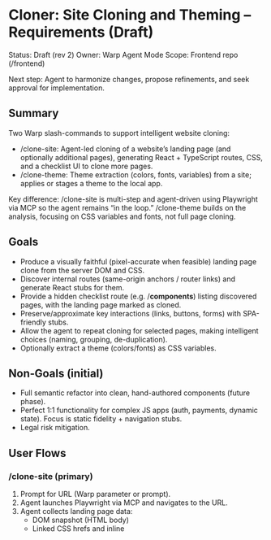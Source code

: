 # Cloner: Site Cloning and Theming – Requirements (Draft)

Status: Draft (rev 2)
Owner: Warp Agent Mode
Scope: Frontend repo (/frontend)

Next step: Agent to harmonize changes, propose refinements, and seek approval for implementation.

## Summary

Two Warp slash-commands to support intelligent website cloning:
- /clone-site: Agent-led cloning of a website’s landing page (and optionally additional pages), generating React + TypeScript routes, CSS, and a checklist UI to clone more pages.
- /clone-theme: Theme extraction (colors, fonts, variables) from a site; applies or stages a theme to the local app.

Key difference: /clone-site is multi-step and agent-driven using Playwright via MCP so the agent remains “in the loop.” /clone-theme builds on the analysis, focusing on CSS variables and fonts, not full page cloning.

## Goals

- Produce a visually faithful (pixel-accurate when feasible) landing page clone from the server DOM and CSS.
- Discover internal routes (same-origin anchors / router links) and generate React stubs for them.
- Provide a hidden checklist route (e.g. /__components__) listing discovered pages, with the landing page marked as cloned.
- Preserve/approximate key interactions (links, buttons, forms) with SPA-friendly stubs.
- Allow the agent to repeat cloning for selected pages, making intelligent choices (naming, grouping, de-duplication).
- Optionally extract a theme (colors/fonts) as CSS variables.

## Non‑Goals (initial)

- Full semantic refactor into clean, hand-authored components (future phase).
- Perfect 1:1 functionality for complex JS apps (auth, payments, dynamic state). Focus is static fidelity + navigation stubs.
- Legal risk mitigation.

## User Flows

### /clone-site (primary)
1) Prompt for URL (Warp parameter or prompt).
2) Agent launches Playwright via MCP and navigates to the URL.
3) Agent collects landing page data:
   - DOM snapshot (HTML body)
   - Linked CSS hrefs and inline <style>
   - Base URL
   - Internal anchors and same-origin routes
   - Interaction candidates (anchors, buttons with click handlers, forms)
   - Text/image components and structural containers
   - Objective: a high-fidelity (ideally pixel-accurate) clone of the landing page
4) Agent generates artifacts under src/clones/<slug>/:
   - assets/: same-origin images and media downloaded locally; cross-origin assets remain as remote URLs
   - Landing.tsx: dangerouslySetInnerHTML of captured HTML + asset URL rewrite + SPA link interception
   - styles.css: concatenation of linked and inline styles
   - Optional subfolders under assets/ by type if helpful (img/, fonts/, media/)
   - One stub component per discovered same-origin route
5) Agent updates:
   - src/clones/routes.ts: registers /<slug> and newly stubbed routes
   - src/clones/manifest.ts: baseUrl, landingPath, pages array with cloned flags
6) Checklist route (/__components__):
   - Lists discovered pages with the landing page marked ✅
   - Sections:
     - Pages: selectable list of discovered same-origin pages
     - External assets: selectable list of cross-origin assets (from DOM and CSS) discovered during capture
   - Buttons: "Clone", "Optimize", "Done"
   - Clone: agent iterates selected pages, navigates via MCP, repeats capture, and updates artifacts/routes/manifest
   - Pull External Assets: when user checks external assets and clicks Clone, agent downloads those assets into src/clones/<slug>/assets/external, updates assets-map and assets-manifest.json, and rewrites references accordingly (DOM via assets-map at runtime; CSS by updating styles.css url(...) to local paths).
   - Optimize: agent proposes CSS/site-structure optimizations and refactors common components; user approves changes before applying

During Clone or Optimize the agent can also:
- Extract theme signals:
  - Color palette candidates (from stylesheets and computed styles)
  - Font families (linked and defined in CSS)
  - High-level tokens (primary, secondary, background, text) via heuristics
- Produce a theme file:
  - src/theme/site-<slug>.css (CSS variables + @import fonts if applicable)
  - Optionally stage a toggle to enable the theme

## Artifacts (file layout)

- src/clones/<slug>/
  - Landing.tsx
  - styles.css
  - assets/ (downloaded same-origin assets)
  - pages/
    - <route>.tsx (for each discovered route; e.g., pages/blog.tsx)
- src/clones/routes.ts (AUTO-GENERATED; list of { path, Component })
- src/clones/manifest.ts (AUTO-GENERATED; baseUrl, landingPath, pages)
- src/clones/<slug>/assets-map.ts (AUTO-GENERATED; absolute URL → bundled URL map for DOM rewrites)
- src/clones/<slug>/assets-manifest.json (AUTO-GENERATED; records DOM and CSS asset references and localization status)
- src/pages/ComponentsChecklist.tsx (hidden route UI: /__components__)
- src/pages/Home.tsx (existing home page)

## Agent vs. Script Responsibilities

- Agent (Warp):
  - Orchestrates navigation and decisions via Playwright MCP (browser_navigate, browser_evaluate, browser_snapshot, etc.).
  - Interprets DOM, identifies component boundaries, names stubs, groups routes, dedupes pages.
  - Applies idempotent updates to generated files; asks for approval on impactful refactors.
- Helper scripts (optional):
  - Deterministic, idempotent tasks (CSS concatenation, asset downloads, URL normalization).
  - No destructive edits to user-authored code.

## Technical Design

- Playwright MCP:
  - Navigate: browser_navigate
  - Snapshot: browser_snapshot; browser_evaluate to capture HTML, link hrefs, inline styles
  - Discovery: browser_evaluate over a[href], resolve against location.href, filter to same-origin, normalize to pathname, dedupe
  - Interactions: detect anchors/buttons (role="button"), onclick handlers, ARIA roles; enumerate forms/actions

- React scaffolding:
  - Landing.tsx uses dangerouslySetInnerHTML and imports styles.css
  - useEffect: rewrite asset URLs to local assets/ (for same-origin) and keep remote references for cross-origin; intercept internal link clicks (pushState + popstate)
  - Stubs: minimal components for discovered routes
  - Routing: cloneRoutes imported into App.tsx and mapped to <Route>

- Asset policy (DOM + CSS):
  - Same-origin assets: downloaded automatically into src/clones/<slug>/assets and referenced via the assets-map.
  - Cross-origin assets: NOT downloaded automatically. They are collected and listed in the /__components__ checklist under an "External assets" section so the user can choose which ones to pull down later.
  - CSS processing: linked stylesheets are fetched; url(...) and @import references are rewritten to absolute URLs based on each stylesheet’s origin. Same-origin CSS assets are auto-downloaded; cross-origin CSS assets are added to the checklist.
  - External asset storage: when user opts in, cross-origin assets are downloaded into src/clones/<slug>/assets/external/ and references are rewritten to local paths.
- Reference mapping: maintain src/clones/<slug>/assets-manifest.json to avoid grep. It records each asset’s origin and where it is referenced:
    - DOM references (by absolute URL; runtime replacement via assets-map in Landing.tsx)
    - CSS references (DECISION): group by stylesheet URL. For each stylesheet, track entries { originalToken, absoluteUrl, occurrences }. This preserves base-href context and allows precise, deterministic rewrites in styles.css when external assets are later localized. For inline <style> blocks, use pseudo-URLs inline:<index> as stylesheet identifiers.

- Theming (/clone-theme):
  - Extract colors via CSS parsing and computed style sampling
  - Derive palette (primary/secondary/background/surface/text)
  - Write CSS variables to site-<slug>.css; add @import for fonts; optional theme toggle

- Idempotency & Safety:
  - All generated under src/clones/
  - Re-running on same <slug> updates Landing.tsx, styles.css, routes.ts, manifest.ts
  - Avoid destructive edits to user-authored files
  - Consider blocking analytics/tracking during capture

## Operational Flow (Agent‑led)

1) User runs /clone-site URL
2) Agent:
   - Navigates, collects data, proposes plan (slug, stubs)
   - Confirms write targets (src/clones/<slug>/)
   - Writes files, updates routes/manifest
   - Opens /__components__ to select additional pages
3) Agent repeats for selected pages

## Edge Cases & Considerations

- SPAs without server anchors: instrument router or simulate clicks to enumerate routes
- Auth-gated content: out-of-scope initially; consider storage state later
- CSP/CORS: best-effort capture; warn on failures
- Animation/heavy JS: static snapshot preferred; document limitations
- Duplicate/parameterized routes: treat as individual stubs initially

## Decisions

- Slugging: A (hostname-only). Example: example.com → slug "example-com".
- Stub file layout: initial stubs live under src/clones/<slug>/pages/.
  - Example: /blog → src/clones/example-com/pages/blog.tsx
  - The agent may later optimize/refactor to nested folders, e.g., /blog → src/clones/example-com/pages/blog/blog.tsx.

## Anwered Questions

1) Checklist route name: /__components__
2) Theme scope: apply globally
3) Blocklist analytics domains during capture? (Don't understand')
4) Crawl depth for initial batch landing-only

## Verification and Console Checks
- After cloning, open the original and local clone and capture console messages.
- Fix errors/warnings that are present only in the clone.
- Verify hero/media tiles and grid/flex layouts; ensure no mixed-origin asset URLs.

## Acceptance Criteria (Initial)

- /clone-site:
  - /<slug> renders a faithful landing page with styles
  - /__components__ lists:
    - Pages (landing page marked ✅)
    - External assets (cross-origin) available for optional download
  - Selected pages can be cloned; stubs and routes added
  - When external assets are selected, they are pulled down into src/clones/<slug>/assets/external, assets-map and assets-manifest.json are updated, and references are rewritten (DOM via runtime map; CSS by updating styles.css)
- Safety:
  - No destructive edits; all generated under src/clones/

- Review my changes and integrate. Ask any new questions
- Implement the agent-led flow with MCP, using helpers for deterministic tasks
- Decide slugging strategy and checklist route name (Done)
